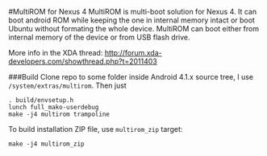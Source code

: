 #MultiROM for Nexus 4
MultiROM is multi-boot solution for Nexus 4. It can boot android ROM while
keeping the one in internal memory intact or boot Ubuntu without formating
the whole device. MultiROM can boot either from internal memory of the device
or from USB flash drive.

More info in the XDA thread: http://forum.xda-developers.com/showthread.php?t=2011403

###Build
Clone repo to some folder inside Android 4.1.x source tree, I use `/system/extras/multirom`. Then just

    . build/envsetup.h
    lunch full_mako-userdebug
    make -j4 multirom trampoline

To build installation ZIP file, use `multirom_zip` target:

    make -j4 multirom_zip
